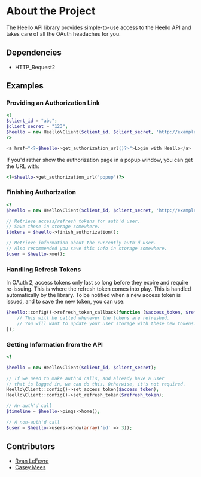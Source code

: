 # About the Project

The Heello API library provides simple-to-use access to the Heello API and takes care of all the OAuth headaches for you.

## Dependencies

* HTTP_Request2

## Examples

### Providing an Authorization Link

```php
<?
$client_id = "abc";
$client_secret = "123";
$heello = new Heello\Client($client_id, $client_secret, 'http://example.com/finish');
?>

<a href="<?=$heello->get_authorization_url()?>">Login with Heello</a>
```

If you'd rather show the authorization page in a popup window, you can get the URL with:

```php
<?=$heello->get_authorization_url('popup')?>
```

### Finishing Authorization

```php
<?
$heello = new Heello\Client($client_id, $client_secret, 'http://example.com/finish');

// Retrieve access/refresh tokens for auth'd user.
// Save these in storage somewhere.
$tokens = $heello->finish_authorization();

// Retrieve information about the currently auth'd user.
// Also recommended you save this info in storage somewhere.
$user = $heello->me();
```

### Handling Refresh Tokens

In OAuth 2, access tokens only last so long before they expire and require re-issuing. This is where the refresh token comes into play. This is handled automatically by the library. To be notified when a new access token is issued, and to save the new token, you can use:

```php
$heello::config()->refresh_token_callback(function ($access_token, $refresh_token) {
	// This will be called whenever the tokens are refreshed.
	// You will want to update your user storage with these new tokens.
});
``` 

### Getting Information from the API

```php
<?

$heello = new Heello\Client($client_id, $client_secret);

// If we need to make auth'd calls, and already have a user
// that is logged in, we can do this. Otherwise, it's not required.
Heello\Client::config()->set_access_token($access_token);
Heello\Client::config()->set_refresh_token($refresh_token);

// An auth'd call
$timeline = $heello->pings->home();

// A non-auth'd call
$user = $heello->users->show(array('id' => 3));
```

## Contributors

* [Ryan LeFevre](http://heello.com/meltingice)
* [Casey Mees](http://heello.com/muzzlefur)